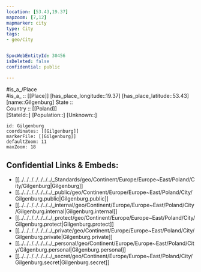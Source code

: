 ```yaml
---
location: [53.43,19.37] 
mapzoom: [7,12] 
mapmarker: city 
type: City
tags:
- geo/City


SpocWebEntityId: 30456
isDeleted: false
confidential: public

---
```

#is_a_/Place  
#is_a_ :: [[Place]] 
[has_place_longitude::19.37] 
[has_place_latitude::53.43] 
[name::Gilgenburg] 
State ::  
Country :: [[Poland]]  
[StateId::] 
[Population::] 
[Unknown::] 


```leaflet
id: Gilgenburg
coordinates: [[Gilgenburg]] 
markerFile: [[Gilgenburg]] 
defaultZoom: 11 
maxZoom: 18
```


## Confidential Links & Embeds: 
- [[../../../../../../../_Standards/geo/Continent/Europe/Europe~East/Poland/City/Gilgenburg|Gilgenburg]] 
- [[../../../../../../../_public/geo/Continent/Europe/Europe~East/Poland/City/Gilgenburg.public|Gilgenburg.public]] 
- [[../../../../../../../_internal/geo/Continent/Europe/Europe~East/Poland/City/Gilgenburg.internal|Gilgenburg.internal]] 
- [[../../../../../../../_protect/geo/Continent/Europe/Europe~East/Poland/City/Gilgenburg.protect|Gilgenburg.protect]] 
- [[../../../../../../../_private/geo/Continent/Europe/Europe~East/Poland/City/Gilgenburg.private|Gilgenburg.private]] 
- [[../../../../../../../_personal/geo/Continent/Europe/Europe~East/Poland/City/Gilgenburg.personal|Gilgenburg.personal]] 
- [[../../../../../../../_secret/geo/Continent/Europe/Europe~East/Poland/City/Gilgenburg.secret|Gilgenburg.secret]] 
